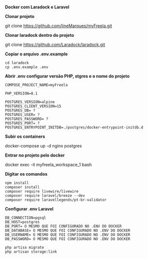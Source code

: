 **Docker com Laradock e Laravel**

**Clonar projeto**

git clone https://github.com/lineMarques/myFreela.git


**Clonar laradock dentro do projeto**

git clone https://github.com/Laradock/laradock.git



**Copiar o arquivo .env.example**

```
cd laradock
cp .env.example .env
```

**Abrir .env configurar versão PHP, stgres e o nome do projeto**

```
COMPOSE_PROJECT_NAME=myFreela
```

```
PHP_VERSION=8.1
```

```
POSTGRES_VERSION=alpine
POSTGRES_CLIENT_VERSION=15
POSTGRES_DB= ?
POSTGRES_USER= ?
POSTGRES_PASSWORD= ?
POSTGRES_PORT= ?
POSTGRES_ENTRYPOINT_INITDB=./postgres/docker-entrypoint-initdb.d
```

**Subir os containers**

docker-compose up -d nginx postgres

**Entrar no projeto pelo docker**

docker exec -it myfreela_workspace_1 bash

**Digitar os comandos**

```
npm install
composer install
composer require livewire/livewire
composer require laravel/breeze --dev
composer require laravellegends/pt-br-validator
```

**Configurar .env Laravel**

```
DB_CONNECTION=pgsql
DB_HOST=postgres
DB_PORT= O MESMO QUE FOI CONFIGURADO NO .ENV DO DOCKER
DB_DATABASE= O MESMO QUE FOI CONFIGURADO NO .ENV DO DOCKER
DB_USERNAME= O MESMO QUE FOI CONFIGURADO NO .ENV DO DOCKER
DB_PASSWORD= O MESMO QUE FOI CONFIGURADO NO .ENV DO DOCKER
```

```
php artisa migrate
php artisan storage:link
```
